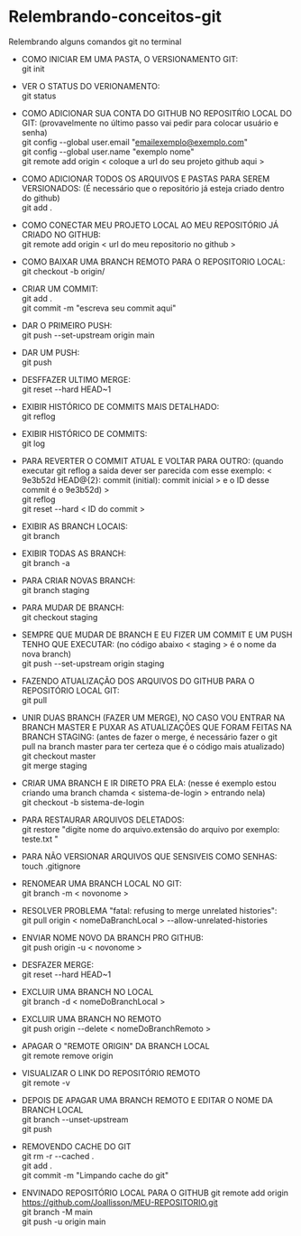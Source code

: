 # Relembrando-conceitos-git 
Relembrando alguns comandos git no terminal

- COMO INICIAR EM UMA PASTA, O VERSIONAMENTO GIT: <br />
    git init 
    
- VER O STATUS DO VERIONAMENTO: <br />
    git status

- COMO ADICIONAR SUA CONTA DO GITHUB NO REPOSITŔIO LOCAL DO GIT: (provavelmente no último passo vai pedir para colocar usuário e senha) <br />
    git config --global user.email "emailexemplo@exemplo.com" <br />
    git config --global user.name "exemplo nome" <br />
    git remote add origin < coloque a url do seu projeto github aqui > <br />

- COMO ADICIONAR TODOS OS ARQUIVOS E PASTAS PARA SEREM VERSIONADOS: (É necessário que o repositório já esteja criado dentro do github) <br />
    git add .

- COMO CONECTAR MEU PROJETO LOCAL AO MEU REPOSITÓRIO JÁ CRIADO NO GITHUB: <br />
    git remote add origin < url do meu repositorio no github > <br />

- COMO BAIXAR UMA BRANCH REMOTO PARA O REPOSITORIO LOCAL: <br />
    git checkout -b <nome-do-seu-branch-local> origin/<nome-do-branch-remoto>

- CRIAR UM COMMIT: <br />
    git add . <br />
    git commit -m "escreva seu commit aqui"
  
- DAR O PRIMEIRO PUSH: <br />
    git push --set-upstream origin main

- DAR UM PUSH: <br />
    git push

- DESFFAZER ULTIMO MERGE: <br />
    git reset --hard HEAD~1

- EXIBIR HISTÓRICO DE COMMITS MAIS DETALHADO: <br />
    git reflog
    
- EXIBIR HISTÓRICO DE COMMITS: <br /> 
    git log
    
- PARA REVERTER O COMMIT ATUAL E VOLTAR PARA OUTRO: (quando executar git reflog a saida dever ser parecida com esse exemplo: < 9e3b52d HEAD@{2}: commit (initial): commit inicial > e o ID desse commit é o  9e3b52d) > <br />
    git reflog <br />
    git reset --hard < ID do commit >
    
- EXIBIR AS BRANCH LOCAIS: <br />
    git branch
    
- EXIBIR TODAS AS BRANCH: <br />
    git branch -a
    
- PARA CRIAR NOVAS BRANCH: <br />
    git branch staging

- PARA MUDAR DE BRANCH: <br />
    git checkout staging
    
- SEMPRE QUE MUDAR DE BRANCH E EU FIZER UM COMMIT E UM PUSH TENHO QUE EXECUTAR: (no código abaixo < staging > é o nome da nova branch) <br />
    git push --set-upstream origin staging

- FAZENDO ATUALIZAÇÃO DOS ARQUIVOS DO GITHUB PARA O REPOSITÓRIO LOCAL GIT: <br />
    git pull
    
- UNIR DUAS BRANCH (FAZER UM MERGE), NO CASO VOU ENTRAR NA BRANCH MASTER E PUXAR AS ATUALIZAÇÕES QUE FORAM FEITAS NA BRANCH STAGING: (antes de fazer o   merge, é necessário fazer o git pull na branch master para ter certeza que é o código mais atualizado) <br />
    git checkout  master <br />
    git merge staging
    
- CRIAR UMA BRANCH E IR DIRETO PRA ELA: (nesse é exemplo estou criando uma branch chamda < sistema-de-login >  entrando nela) <br />
    git checkout -b sistema-de-login
    
- PARA RESTAURAR ARQUIVOS DELETADOS: <br />
    git restore "digite nome do arquivo.extensão do arquivo por exemplo: teste.txt "

- PARA NÃO VERSIONAR ARQUIVOS QUE SENSIVEIS COMO SENHAS: <br />
    touch .gitignore

- RENOMEAR UMA BRANCH LOCAL NO GIT: <br />
    git branch -m < novonome >
    
- RESOLVER PROBLEMA "fatal: refusing to merge unrelated histories": <br />
    git pull origin < nomeDaBranchLocal > --allow-unrelated-histories
    
- ENVIAR NOME NOVO DA BRANCH PRO GITHUB: <br />
    git push origin -u < novonome >

- DESFAZER MERGE: <br />
    git reset --hard HEAD~1

- EXCLUIR UMA BRANCH NO LOCAL <br />
    git branch -d < nomeDoBranchLocal >

- EXCLUIR UMA BRANCH NO REMOTO <br />
    git push origin --delete < nomeDoBranchRemoto >
    
- APAGAR O "REMOTE ORIGIN" DA BRANCH LOCAL <br />
    git remote remove origin
    
- VISUALIZAR O LINK DO REPOSITÓRIO REMOTO <br />
    git remote -v
    
- DEPOIS DE APAGAR UMA BRANCH REMOTO E EDITAR O NOME DA BRANCH LOCAL <br />
    git branch --unset-upstream <br />
    git push

- REMOVENDO CACHE DO GIT  <br />
    git rm -r --cached .  <br />
    git add .  <br />
    git commit -m "Limpando cache do git"  <br />

- ENVINADO REPOSITÓRIO LOCAL PARA O GITHUB
    git remote add origin https://github.com/Joallisson/MEU-REPOSITORIO.git <br />
    git branch -M main <br />
    git push -u origin main <br />
   
